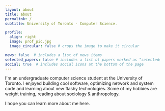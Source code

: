 ```yaml
---
layout: about
title: about
permalink: /
subtitle: University of Toronto - Computer Science.

profile:
  align: right
  image: prof_pic.jpg
  image_circular: false # crops the image to make it circular

news: false  # includes a list of news items
selected_papers: false # includes a list of papers marked as "selected={true}"
social: true  # includes social icons at the bottom of the page
---
```


I'm an undergraduate computer science student at the University of Toronto. I enjoyed building cool software, optimizing network and system code and learning about new flashy technologies. Some of my hobbies are weight training, reading about sociology & anthropology.

I hope you can learn more about me here.
